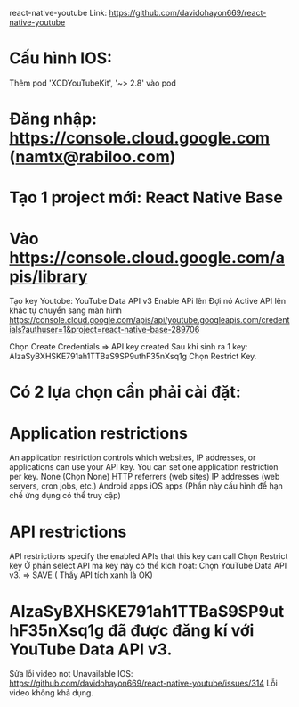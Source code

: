 react-native-youtube
Link: https://github.com/davidohayon669/react-native-youtube

# Cấu hình IOS:

Thêm pod 'XCDYouTubeKit', '~> 2.8' vào pod

# Đăng nhập: https://console.cloud.google.com (namtx@rabiloo.com)

# Tạo 1 project mới: React Native Base

# Vào https://console.cloud.google.com/apis/library

Tạo key Youtobe:
YouTube Data API v3
Enable APi lên
Đợi nó Active API lên khác tự chuyển sang màn hình https://console.cloud.google.com/apis/api/youtube.googleapis.com/credentials?authuser=1&project=react-native-base-289706

Chọn Create Credentials => API key created
Sau khi sinh ra 1 key: AIzaSyBXHSKE791ah1TTBaS9SP9uthF35nXsq1g
Chọn Restrict Key.

# Có 2 lựa chọn cần phải cài đặt:

# Application restrictions

An application restriction controls which websites, IP addresses, or applications can use your API key. You can set one application restriction per key.
None (Chọn None)
HTTP referrers (web sites)
IP addresses (web servers, cron jobs, etc.)
Android apps
iOS apps
(Phần này cấu hình để hạn chế ứng dụng có thể truy cập)

# API restrictions

API restrictions specify the enabled APIs that this key can call
Chọn Restrict key
Ở phần select API mà key này có thể kích hoạt:
Chọn YouTube Data API v3. => SAVE ( Thấy API tích xanh là OK)

# AIzaSyBXHSKE791ah1TTBaS9SP9uthF35nXsq1g đã được đăng kí với YouTube Data API v3.

Sửa lỗi video not Unavailable IOS: https://github.com/davidohayon669/react-native-youtube/issues/314
Lỗi video không khả dụng.
